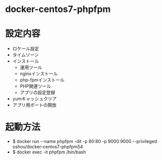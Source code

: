 # docker-centos7-phpfpm

# 設定内容
- ロケール設定
- タイムゾーン
- インストール
  - 運用ツール
  - nginxインストール
  - php-fpmインストール
  - PHP関連ツール
  - アプリの設定登録
- yumキャッシュクリア
- アプリ用ポートの開放

# 起動方法
- $ docker run --name phpfpm -dit -p 80:80 -p 9000:9000 --privileged oshou/docker-centos7-phpfpm54
- $ docker exec -it phpfpm /bin/bash
